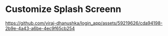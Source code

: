 
 # Customize Splash Screenn
https://github.com/viraj-dhanushka/login_app/assets/59219626/cda94198-2b9e-4a43-a6be-4ec9f65cb254





